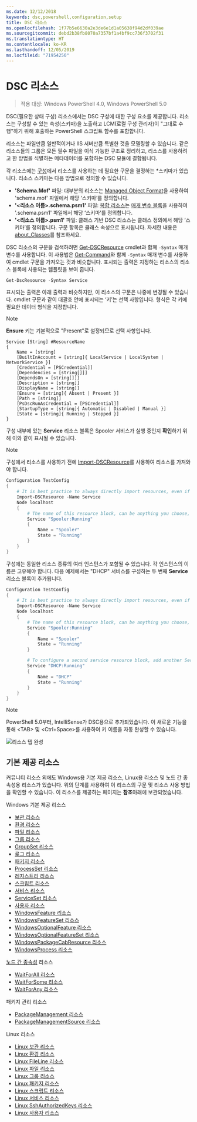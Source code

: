 ```yaml
---
ms.date: 12/12/2018
keywords: dsc,powershell,configuration,setup
title: DSC 리소스
ms.openlocfilehash: 1f77b5e6630a2e3de6e1d1a05638f94d2df039ae
ms.sourcegitcommit: debd2b38fb8070a7357bf1a4bf9cc736f3702f31
ms.translationtype: HT
ms.contentlocale: ko-KR
ms.lasthandoff: 12/05/2019
ms.locfileid: "71954250"
---
```

# <a name="dsc-resources"></a>DSC 리소스

>적용 대상: Windows PowerShell 4.0, Windows PowerShell 5.0

DSC(필요한 상태 구성) 리소스에서는 DSC 구성에 대한 구성 요소를 제공합니다. 리소스는 구성할 수 있는 속성(스키마)을 노출하고 LCM(로컬 구성 관리자)이 "그대로 수행"하기 위해 호출하는 PowerShell 스크립트 함수를 포함합니다.

리소스는 파일만큼 일반적이거나 IIS 서버만큼 특별한 것을 모델링할 수 있습니다.  같은 리소스들의 그룹은 모든 필수 파일을 이식 가능한 구조로 정리하고, 리소스를 사용하려고 한 방법을 식별하는 메타데이터를 포함하는 DSC 모듈에 결합됩니다.

각 리소스에는 [구성](../configurations/configurations.md)에서 리소스를 사용하는 데 필요한 구문을 결정하는 *스키마가 있습니다. 리소스 스키마는 다음 방법으로 정의할 수 있습니다.

- **'Schema.Mof'** 파일: 대부분의 리소스는 [Managed Object Format](/windows/desktop/wmisdk/managed-object-format--mof-)을 사용하여 'schema.mof' 파일에서 해당 ‘스키마’를 정의합니다. 
- **'\<리소스 이름\>.schema.psm1'** 파일: [복합 리소스](../configurations/compositeConfigs.md)는 [매개 변수 블록](/powershell/module/microsoft.powershell.core/about/about_functions?view=powershell-6#functions-with-parameters)을 사용하여 '<ResourceName>.schema.psm1' 파일에서 해당 ‘스키마’를 정의합니다. 
- **'\<리소스 이름\>.psm1'** 파일: 클래스 기반 DSC 리소스는 클래스 정의에서 해당 ‘스키마’를 정의합니다.  구문 항목은 클래스 속성으로 표시됩니다. 자세한 내용은 [about_Classes](/powershell/module/psdesiredstateconfiguration/about/about_classes_and_dsc)를 참조하세요.

DSC 리소스의 구문을 검색하려면 [Get-DSCResource](/powershell/module/PSDesiredStateConfiguration/Get-DscResource) cmdlet과 함께 `-Syntax` 매개 변수를 사용합니다. 이 사용법은 [Get-Command](/powershell/module/microsoft.powershell.core/get-command)와 함께 `-Syntax` 매개 변수를 사용하여 cmdlet 구문을 가져오는 것과 비슷합니다. 표시되는 출력은 지정하는 리소스의 리소스 블록에 사용되는 템플릿을 보여 줍니다.

```powershell
Get-DscResource -Syntax Service
```

표시되는 출력은 아래 출력과 비슷하지만, 이 리소스의 구문은 나중에 변경될 수 있습니다. cmdlet 구문과 같이 대괄호 안에 표시되는 ‘키’는 선택 사항입니다.  형식은 각 키에 필요한 데이터 형식을 지정합니다.

> [!NOTE]
> **Ensure** 키는 기본적으로 "Present"로 설정되므로 선택 사항입니다.

```output
Service [String] #ResourceName
{
    Name = [string]
    [BuiltInAccount = [string]{ LocalService | LocalSystem | NetworkService }]
    [Credential = [PSCredential]]
    [Dependencies = [string[]]]
    [DependsOn = [string[]]]
    [Description = [string]]
    [DisplayName = [string]]
    [Ensure = [string]{ Absent | Present }]
    [Path = [string]]
    [PsDscRunAsCredential = [PSCredential]]
    [StartupType = [string]{ Automatic | Disabled | Manual }]
    [State = [string]{ Running | Stopped }]
}
```

구성 내부에 있는 **Service** 리소스 블록은 Spooler 서비스가 실행 중인지 **확인**하기 위해 이와 같이 표시될 수 있습니다.

> [!NOTE]
> 구성에서 리소스를 사용하기 전에 [Import-DSCResource](../configurations/import-dscresource.md)를 사용하여 리소스를 가져와야 합니다.

```powershell
Configuration TestConfig
{
    # It is best practice to always directly import resources, even if the resource is a built-in resource.
    Import-DSCResource -Name Service
    Node localhost
    {
        # The name of this resource block, can be anything you choose, as long as it is of type [String] as indicated by the schema.
        Service "Spooler:Running"
        {
            Name = "Spooler"
            State = "Running"
        }
    }
}
```

구성에는 동일한 리소스 종류의 여러 인스턴스가 포함될 수 있습니다. 각 인스턴스의 이름은 고유해야 합니다. 다음 예제에서는 "DHCP" 서비스를 구성하는 두 번째 **Service** 리소스 블록이 추가됩니다.

```powershell
Configuration TestConfig
{
    # It is best practice to always directly import resources, even if the resource is a built-in resource.
    Import-DSCResource -Name Service
    Node localhost
    {
        # The name of this resource block, can be anything you choose, as long as it is of type [String] as indicated by the schema.
        Service "Spooler:Running"
        {
            Name = "Spooler"
            State = "Running"
        }

        # To configure a second service resource block, add another Service resource block and use a unique name.
        Service "DHCP:Running"
        {
            Name = "DHCP"
            State = "Running"
        }
    }
}
```

> [!NOTE]
> PowerShell 5.0부터, IntelliSense가 DSC용으로 추가되었습니다. 이 새로운 기능을 통해 \<TAB\> 및 \<Ctrl+Space\>를 사용하여 키 이름을 자동 완성할 수 있습니다.

![리소스 탭 완성](../media/resource-tabcompletion.png)

## <a name="built-in-resources"></a>기본 제공 리소스

커뮤니티 리소스 외에도 Windows용 기본 제공 리소스, Linux용 리소스 및 노드 간 종속성용 리소스가 있습니다. 위의 단계를 사용하여 이 리소스의 구문 및 리소스 사용 방법을 확인할 수 있습니다. 이 리소스를 제공하는 페이지는 **참조**아래에 보관되었습니다.

Windows 기본 제공 리소스

* [보관 리소스](../reference/resources/windows/archiveResource.md)
* [환경 리소스](../reference/resources/windows/environmentResource.md)
* [파일 리소스](../reference/resources/windows/fileResource.md)
* [그룹 리소스](../reference/resources/windows/groupResource.md)
* [GroupSet 리소스](../reference/resources/windows/groupSetResource.md)
* [로그 리소스](../reference/resources/windows/logResource.md)
* [패키지 리소스](../reference/resources/windows/packageResource.md)
* [ProcessSet 리소스](../reference/resources/windows/ProcessSetResource.md)
* [레지스트리 리소스](../reference/resources/windows/registryResource.md)
* [스크립트 리소스](../reference/resources/windows/scriptResource.md)
* [서비스 리소스](../reference/resources/windows/serviceResource.md)
* [ServiceSet 리소스](../reference/resources/windows/serviceSetResource.md)
* [사용자 리소스](../reference/resources/windows/userResource.md)
* [WindowsFeature 리소스](../reference/resources/windows/windowsFeatureResource.md)
* [WindowsFeatureSet 리소스](../reference/resources/windows/windowsFeatureSetResource.md)
* [WindowsOptionalFeature 리소스](../reference/resources/windows/windowsOptionalFeatureResource.md)
* [WindowsOptionalFeatureSet 리소스](../reference/resources/windows/windowsOptionalFeatureSetResource.md)
* [WindowsPackageCabResource 리소스](../reference/resources/windows/windowsPackageCabResource.md)
* [WindowsProcess 리소스](../reference/resources/windows/windowsProcessResource.md)

[노드 간 종속성](../configurations/crossNodeDependencies.md) 리소스

* [WaitForAll 리소스](../reference/resources/windows/waitForAllResource.md)
* [WaitForSome 리소스](../reference/resources/windows/waitForSomeResource.md)
* [WaitForAny 리소스](../reference/resources/windows/waitForAnyResource.md)

패키지 관리 리소스

* [PackageManagement 리소스](../reference/resources/packagemanagement/PackageManagementDscResource.md)
* [PackageManagementSource 리소스](../reference/resources/packagemanagement/PackageManagementSourceDscResource.md)

Linux 리소스

* [Linux 보관 리소스](../reference/resources/linux/lnxArchiveResource.md)
* [Linux 환경 리소스](../reference/resources/linux/lnxEnvironmentResource.md)
* [Linux FileLine 리소스](../reference/resources/linux/lnxFileLineResource.md)
* [Linux 파일 리소스](../reference/resources/linux/lnxFileResource.md)
* [Linux 그룹 리소스](../reference/resources/linux/lnxGroupResource.md)
* [Linux 패키지 리소스](../reference/resources/linux/lnxPackageResource.md)
* [Linux 스크립트 리소스](../reference/resources/linux/lnxScriptResource.md)
* [Linux 서비스 리소스](../reference/resources/linux/lnxServiceResource.md)
* [Linux SshAuthorizedKeys 리소스](../reference/resources/linux/lnxSshAuthorizedKeysResource.md)
* [Linux 사용자 리소스](../reference/resources/linux/lnxUserResource.md)
